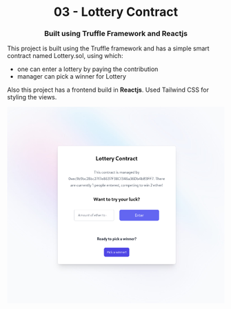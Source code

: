 <h1 align="center"> 
03 - Lottery Contract
</h1>
<h3 align="center">
Built using <b>Truffle Framework</b> and <b>Reactjs</b>
</h3>
This project is built using the Truffle framework and has a simple smart contract named Lottery.sol, using which:
<ul>
<li>one can enter a lottery by paying the contribution  </li>
<li>manager can pick a winner for Lottery</li>
</ul>
Also this project has a frontend build in <b>Reactjs</b>. Used Tailwind CSS for styling the views.

![Alt text](/03_Lottery/3_Lottery.png?raw=true 'Frontend of the Lottery DApp')
